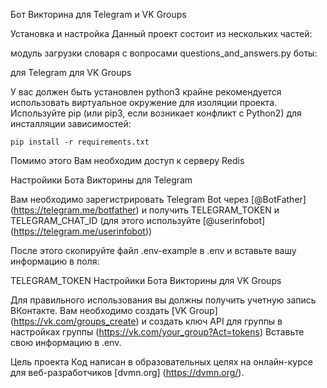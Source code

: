 Бот Викторина для Telegram и VK Groups


Установка и настройка
Данный проект состоит из нескольких частей:

модуль загрузки словаря с вопросами questions_and_answers.py
боты:

для Telegram
для VK Groups

У вас должен быть установлен python3 крайне рекомендуется использовать виртуальное окружение для изоляции проекта. Используйте pip (или pip3, если возникает конфликт с Python2) для инсталляции зависимостей:

`
pip install -r requirements.txt
`



Помимо этого Вам необходим доступ к серверу Redis


Настройики Бота Викторины  для Telegram

Вам необходимо зарегистрировать Telegram Bot через [@BotFather] (https://telegram.me/botfather) и получить TELEGRAM_TOKEN и TELEGRAM_CHAT_ID (для этого используйте [@userinfobot] (https://telegram.me/userinfobot)) 

После этого скопируйте файл .env-example в .env и вставьте вашу информацию в поля:

TELEGRAM_TOKEN
Настройики Бота Викторины для VK Groups

Для правильного использования вы должны получить учетную запись ВКонтакте. 
Вам необходимо создать [VK Group] (https://vk.com/groups_create) и создать ключ API для группы в настройках группы (https://vk.com/your_group?Act=tokens) Вставьте свою информацию в .env.

Цель проекта
Код написан в образовательных целях на онлайн-курсе для веб-разработчиков [dvmn.org] (https://dvmn.org/).
